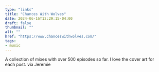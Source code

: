 ```yaml
---
type: "links"
title: "Chances With Wolves"
date: 2024-06-16T12:29:15-04:00
draft: false
thumbnail: ""
alt: ""
href: "https://www.chanceswithwolves.com/"
tags:
- music
---
```


A collection of mixes with over 500 episodes so far. I love the cover art for each post. via Jeremie
